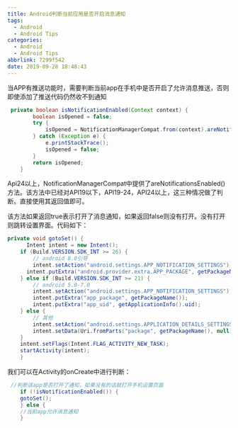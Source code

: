 ```yaml
---
title: Android判断当前应用是否开启消息通知
tags:
  - Android
  - Android Tips
categories:
  - Android
  - Android Tips
abbrlink: 7299f542
date: 2019-09-28 18:48:43
---
```


当APP有推送功能时，需要判断当前app在手机中是否开启了允许消息推送，否则即使添加了推送代码仍然收不到通知

```java
 private boolean isNotificationEnabled(Context context) {
        boolean isOpened = false;
        try {
            isOpened = NotificationManagerCompat.from(context).areNotificationsEnabled();
        } catch (Exception e) {
            e.printStackTrace();
            isOpened = false;
        }
        return isOpened;
    }
```
Api24以上，NotificationManagerCompat中提供了areNotificationsEnabled()方法。该方法中已经对API19以下，API19-24，API24以上，这三种情况做了判断。直接使用其返回值即可。

该方法如果返回true表示打开了消息通知，如果返回false则没有打开。没有打开则跳转设置界面。代码如下：
```java
private void gotoSet() {
 	  Intent intent = new Intent();
    if (Build.VERSION.SDK_INT >= 26) {
    	// android 8.0引导
    	intent.setAction("android.settings.APP_NOTIFICATION_SETTINGS");
      intent.putExtra("android.provider.extra.APP_PACKAGE", getPackageName());
  	} else if (Build.VERSION.SDK_INT >= 21) {
    	// android 5.0-7.0
    	intent.setAction("android.settings.APP_NOTIFICATION_SETTINGS");
    	intent.putExtra("app_package", getPackageName());
    	intent.putExtra("app_uid", getApplicationInfo().uid);
  	} else {
    	// 其他
    	intent.setAction("android.settings.APPLICATION_DETAILS_SETTINGS");
    	intent.setData(Uri.fromParts("package", getPackageName(), null));
  	}
  	intent.setFlags(Intent.FLAG_ACTIVITY_NEW_TASK);
  	startActivity(intent);
    }
```
我们可以在Activity的onCreate中进行判断：
```java
 //判断该app是否打开了通知，如果没有的话就打开手机设置页面
	if (!isNotificationEnabled()) {
  	gotoSet();
	} else {
  	//当前app允许消息通知
	}
```

<!--more-->